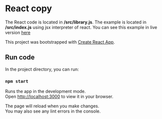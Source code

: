 # React copy

The React code is located in **/src/library.js**. The example is located in **/src/index.js** using jsx interpreter of react. You can see this example in live version [here](https://visionary-daffodil-f60376.netlify.app)

This project was bootstrapped with [Create React App](https://github.com/facebook/create-react-app).

## Run code

In the project directory, you can run:

### `npm start`

Runs the app in the development mode.\
Open [http://localhost:3000](http://localhost:3000) to view it in your browser.

The page will reload when you make changes.\
You may also see any lint errors in the console.
